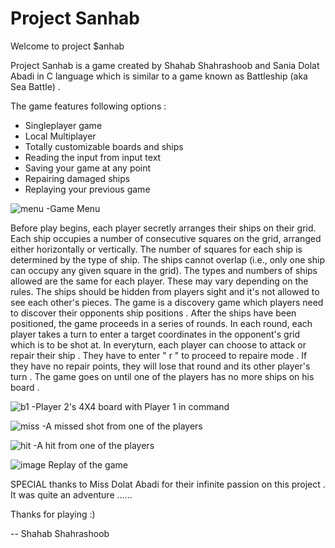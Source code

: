 # Project Sanhab
 
Welcome to project $anhab 

Project Sanhab is a game created by Shahab Shahrashoob and Sania Dolat Abadi in C language which is similar to a game known as Battleship (aka Sea Battle) .

The game features following options :
- Singleplayer game
- Local Multiplayer
- Totally customizable boards and ships
- Reading the input from input text
- Saving your game at any point
- Repairing damaged ships
- Replaying your previous game


![menu](https://user-images.githubusercontent.com/117520004/217514862-063494bc-1dc7-4201-bbf2-97757c95074d.png)
-Game Menu

Before play begins, each player secretly arranges their ships on their grid. Each ship occupies a number of consecutive squares on the grid, arranged either horizontally or vertically. The number of squares for each ship is determined by the type of ship. The ships cannot overlap (i.e., only one ship can occupy any given square in the grid). The types and numbers of ships allowed are the same for each player. These may vary depending on the rules. The ships should be hidden from players sight and it's not allowed to see each other's pieces. The game is a discovery game which players need to discover their opponents ship positions . After the ships have been positioned, the game proceeds in a series of rounds. In each round, each player takes a turn to enter a target coordinates in the opponent's grid which is to be shot at. In everyturn, each player can choose to attack or repair their ship . They have to enter " r " to proceed to repaire mode . If they have no repair points, they will lose that round and its other player's turn .
The game goes on until one of the players has no more ships on his board .

![b1](https://user-images.githubusercontent.com/117520004/217515042-4e2a8092-5dbb-4f99-94b4-d2f3752a34fb.png)
-Player 2's 4X4 board with Player 1 in command

![miss](https://user-images.githubusercontent.com/117520004/217515579-2a8f84e1-d1c0-408f-8407-f39b4f7251fe.png)
-A missed shot from one of the players


![hit](https://user-images.githubusercontent.com/117520004/217515873-59166cc3-458b-4a8b-8775-8c2ad91678d5.png)
-A hit from one of the players 

![image](https://user-images.githubusercontent.com/117520004/217516621-49a3ebe9-c90f-41a5-818a-81ea4df6ad8a.png)
Replay of the game

SPECIAL thanks to Miss Dolat Abadi for their infinite passion on this project .
It was quite an adventure ......

Thanks for playing :)

-- Shahab Shahrashoob 
